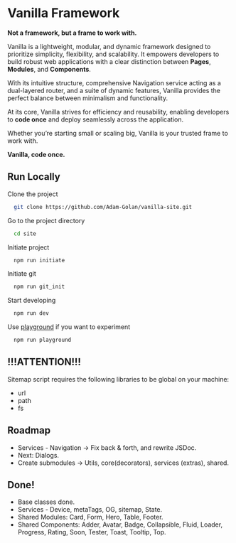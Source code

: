 # Vanilla Framework

**Not a framework, but a frame to work with.**

Vanilla is a lightweight, modular, and dynamic framework designed to prioritize simplicity, flexibility, and scalability. It empowers developers to build robust web applications with a clear distinction between **Pages**, **Modules**, and **Components**.

With its intuitive structure, comprehensive Navigation service acting as a dual-layered router, and a suite of dynamic features, Vanilla provides the perfect balance between minimalism and functionality.

At its core, Vanilla strives for efficiency and reusability, enabling developers to **code once** and deploy seamlessly across the application.

Whether you’re starting small or scaling big, Vanilla is your trusted frame to work with.

**Vanilla, code once.**

## Run Locally

Clone the project

```bash
  git clone https://github.com/Adam-Golan/vanilla-site.git
```

Go to the project directory
```bash
  cd site
```

Initiate project
```bash
  npm run initiate
```

Initiate git
```bash
  npm run git_init
```

Start developing
```bash
  npm run dev
```

Use [playground](./src/playground.ts) if you want to experiment
```bash
  npm run playground
```

## !!!ATTENTION!!!

Sitemap script requires the following libraries to be global on your machine:

- url
- path
- fs

## Roadmap

- Services - Navigation -> Fix back & forth, and rewrite JSDoc.
- Next: Dialogs.
- Create submodules -> Utils, core(decorators), services (extras), shared.

## Done!

- Base classes done.
- Services - Device, metaTags, OG, sitemap, State.
- Shared Modules: Card, Form, Hero, Table, Footer.
- Shared Components: Adder, Avatar, Badge, Collapsible, Fluid, Loader, Progress, Rating, Soon, Tester, Toast, Tooltip, Top.
